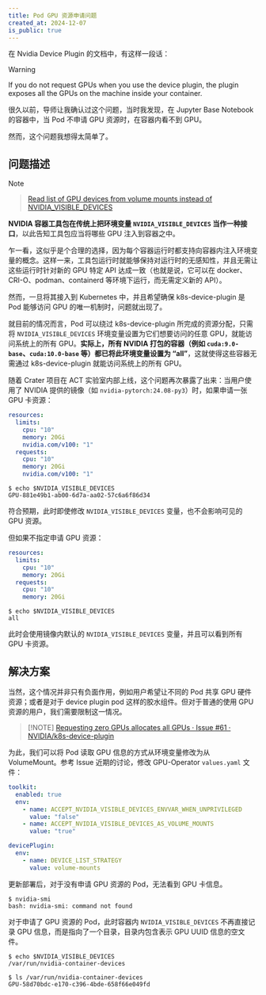 ```yaml
---
title: Pod GPU 资源申请问题
created_at: 2024-12-07
is_public: true
---
```


在 Nvidia Device Plugin 的文档中，有这样一段话：

> [!WARNING]
> If you do not request GPUs when you use the device plugin, the plugin exposes all the GPUs on the machine inside your container.

很久以前，导师让我确认过这个问题，当时我发现，在 Jupyter Base Notebook 的容器中，当 Pod 不申请 GPU 资源时，在容器内看不到 GPU。

然而，这个问题我想得太简单了。

## 问题描述

> [!NOTE]
>
> > [Read list of GPU devices from volume mounts instead of NVIDIA_VISIBLE_DEVICES](https://docs.google.com/document/d/1uXVF-NWZQXgP1MLb87_kMkQvidpnkNWicdpO2l9g-fw/edit?tab=t.0#)
>
> **NVIDIA 容器工具包在传统上把环境变量 `NVIDIA_VISIBLE_DEVICES` 当作一种接口**，以此告知工具包应当将哪些 GPU 注入到容器之中。
>
> 乍一看，这似乎是个合理的选择，因为每个容器运行时都支持向容器内注入环境变量的概念。这样一来，工具包运行时就能够保持对运行时的无感知性，并且无需让这些运行时针对新的 GPU 特定 API 达成一致（也就是说，它可以在 docker、CRI-O、podman、containerd 等环境下运行，而无需定义新的 API）。
>
> 然而，一旦将其接入到 Kubernetes 中，并且希望确保 k8s-device-plugin 是 Pod 能够访问 GPU 的唯一机制时，问题就出现了。
>
> 就目前的情况而言，Pod 可以绕过 k8s-device-plugin 所完成的资源分配，只需将 `NVIDIA_VISIBLE_DEVICES` 环境变量设置为它们想要访问的任意 GPU，就能访问系统上的所有 GPU。**实际上，所有 NVIDIA 打包的容器（例如 `cuda:9.0-base`、`cuda:10.0-base` 等）都已将此环境变量设置为 “all”**，这就使得这些容器无需通过 k8s-device-plugin 就能访问系统上的所有 GPU。

随着 Crater 项目在 ACT 实验室内部上线，这个问题再次暴露了出来：当用户使用了 NVIDIA 提供的镜像（如 `nvidia-pytorch:24.08-py3`）时，如果申请一张 GPU 卡资源：

```yaml
resources:
  limits:
	cpu: "10"
	memory: 20Gi
	nvidia.com/v100: "1"
  requests:
    cpu: "10"
    memory: 20Gi
	nvidia.com/v100: "1"
```

```shell
$ echo $NVIDIA_VISIBLE_DEVICES
GPU-881e49b1-ab00-6d7a-aa02-57c6a6f86d34
```

符合预期，此时即使修改 `NVIDIA_VISIBLE_DEVICES` 变量，也不会影响可见的 GPU 资源。

但如果不指定申请 GPU 资源：

```yaml
resources:
  limits:
	cpu: "10"
	memory: 20Gi
  requests:
    cpu: "10"
    memory: 20Gi
```

```shell
$ echo $NVIDIA_VISIBLE_DEVICES
all
```

此时会使用镜像内默认的 `NVIDIA_VISIBLE_DEVICES` 变量，并且可以看到所有 GPU 卡资源。

## 解决方案

当然，这个情况并非只有负面作用，例如用户希望让不同的 Pod 共享 GPU 硬件资源；或者是对于 device plugin pod 这样的胶水组件。但对于普通的使用 GPU 资源的用户，我们需要限制这一情况。

> [!NOTE] [Requesting zero GPUs allocates all GPUs · Issue #61 · NVIDIA/k8s-device-plugin](https://github.com/NVIDIA/k8s-device-plugin/issues/61)

为此，我们可以将 Pod 读取 GPU 信息的方式从环境变量修改为从 VolumeMount。参考 Issue 近期的讨论，修改 GPU-Operator `values.yaml` 文件：

```yaml
toolkit:
  enabled: true
  env:
    - name: ACCEPT_NVIDIA_VISIBLE_DEVICES_ENVVAR_WHEN_UNPRIVILEGED
      value: "false"
    - name: ACCEPT_NVIDIA_VISIBLE_DEVICES_AS_VOLUME_MOUNTS
      value: "true"

devicePlugin:
  env:
    - name: DEVICE_LIST_STRATEGY
      value: volume-mounts
```

更新部署后，对于没有申请 GPU 资源的 Pod，无法看到 GPU 卡信息。

```shell
$ nvidia-smi
bash: nvidia-smi: command not found
```

对于申请了 GPU 资源的 Pod，此时容器内 `NVIDIA_VISIBLE_DEVICES` 不再直接记录 GPU 信息，而是指向了一个目录，目录内包含表示 GPU UUID 信息的空文件。

```shell
$ echo $NVIDIA_VISIBLE_DEVICES
/var/run/nvidia-container-devices

$ ls /var/run/nvidia-container-devices
GPU-58d70bdc-e170-c396-4bde-658f66e049fd
```
